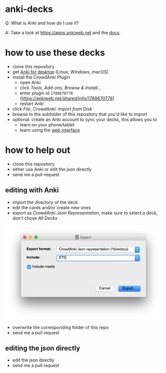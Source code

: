 # anki-decks

Q: What is Anki and how do I use it?


A: Take a look at https://apps.ankiweb.net and the [docs](https://apps.ankiweb.net/docs/manual.html#intro-videos).

# how to use these decks

- clone this repository
- get [Anki for desktop](https://apps.ankiweb.net) (Linux, Windows, macOS)
- install the CrowdAnki Plugin
  - open Anki
  - click _Tools_, _Add-ons_, _Browse & Install..._
  - enter plugin id `1788670778` (https://ankiweb.net/shared/info/1788670778)
  - restart Anki
- click _File_, _CrowdAnki: import from Disk_
- browse to the subfolder of this repository that you'd like to import
- optional: create an Anki account to sync your decks, this allows you to
  - learn on your phone/tablet
  - learn using the [web interface](https://ankiweb.net/decks/)

# how to help out

- clone this repository
- either use Anki or edit the json directly
- send me a pull request

## editing with Anki

- import the directory of the deck
- edit the cards and/or create new ones
- export as _CrowdAnki Json Representation_, make sure to select a deck, don't chose _All Decks_

<img src="export.png"></img>

- overwrite the corresponding folder of this repo
- send me a pull request

## editing the json directly

- edit the json directly
- send me a pull request
